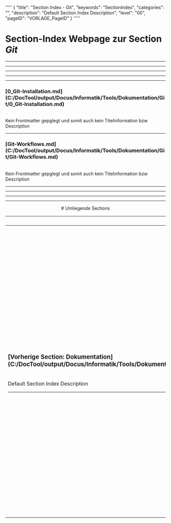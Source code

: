 '''''
{
"title": "Section Index - Git",
"keywords": "SectionIndex",
"categories": "",
"description": "Default Section Index Description",
"level": "00",
"pageID": "VORLAGE_PageID"
}
'''''


<h1>Section-Index Webpage zur Section <i>Git</i></h1>

<hr><hr><hr><hr><hr>


<h3>[0_Git-Installation.md](C:/DocTool/output/Docus/Informatik/Tools/Dokumentation/Git/0_Git-Installation.md)</h3><br>Kein Frontmatter gepglegt und somit auch kein Titelinformation bzw Description<hr>


<h3>[Git-Workflows.md](C:/DocTool/output/Docus/Informatik/Tools/Dokumentation/Git/Git-Workflows.md)</h3><br>Kein Frontmatter gepglegt und somit auch kein Titelinformation bzw Description<hr><center><hr><hr><hr> # Umliegende Sections
 </h2><br><table><thead> <tr> <th><center>Vorgelagerte Section</center></th> <th><center>Nachgelagerte Section</center></th></tr></thead><tbody><tr><td><h3>[Vorherige Section: Dokumentation](C:/DocTool/output/Docus/Informatik/Tools/Dokumentation/SectionIndex_DocTooloutputDocusInformatikToolsDokumentation.html)</h3><br>Default Section Index Description<hr></td><td><h3>[Nachfolgende Section:</h3><h2><br> 00_Git_Basics</h2>](C:/DocTool/output/Docus/Informatik/Tools/Dokumentation/Git/00_Git_Basics/SectionIndex_DocTooloutputDocusInformatikToolsDokumentationGit00_Git_Basics.html)<br>Default Section Index Description<hr><h3>[Nachfolgende Section:</h3><h2><br> 10_Git_Branches</h2>](C:/DocTool/output/Docus/Informatik/Tools/Dokumentation/Git/10_Git_Branches/SectionIndex_DocTooloutputDocusInformatikToolsDokumentationGit10_Git_Branches.html)<br>Default Section Index Description<hr><h3>[Nachfolgende Section:</h3><h2><br> Git_CheatSheetsPDF</h2>](C:/DocTool/output/Docus/Informatik/Tools/Dokumentation/Git/Git_CheatSheetsPDF/SectionIndex_DocTooloutputDocusInformatikToolsDokumentationGitGit_CheatSheetsPDF.html)<br>Default Section Index Description<hr><h3>[Nachfolgende Section:</h3><h2><br> Udemy-Course</h2>](C:/DocTool/output/Docus/Informatik/Tools/Dokumentation/Git/Udemy-Course/SectionIndex_DocTooloutputDocusInformatikToolsDokumentationGitUdemy-Course.html)<br>Default Section Index Description<hr></td></tr></tbody></table>